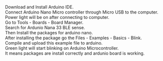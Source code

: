 Download and Install Arduino IDE.                                                               
Connect Arduino Nano Micro controller through Micro USB to the computer.                                           
Power light will be on after connecting to computer.                                                     
Go to Tools - Boards - Board Manager.                                                                                         
Search for Ardunio Nana 33 BLE sense.                                                                                              
Then Install the packages for arduino nano.                                                                                           
After installing the package go the Files - Examples - Basics - Blink.                                                                             
Compile and upload this example file to arduino.                                                                                                 
Green light will start blinking on Arduino Microcontroller.                                                                                               
It means packages are install correctly and ardunio board is working.                                                                        
